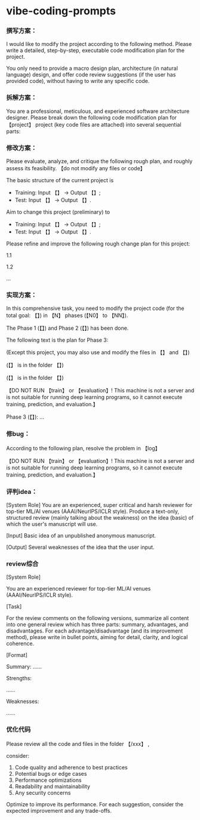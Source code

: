 # vibe-coding-prompts

### 撰写方案：
I would like to modify the project according to the following method. Please write a detailed, step-by-step, executable code modification plan for the project.

You only need to provide a macro design plan, architecture (in natural language) design, and offer code review suggestions (if the user has provided code), without having to write any specific code.

### 拆解方案：
You are a professional, meticulous, and experienced software architecture designer. Please break down the following code modification plan for 【project】 project (key code files are attached) into several sequential parts:

### 修改方案：
Please evaluate, analyze, and critique the following rough plan, and roughly assess its feasibility. 【do not modify any files or code】

The basic structure of the current project is 
- Training: Input 【】 → Output 【】;
- Test: Input 【】 → Output 【】.

Aim to change this project (preliminary) to 
- Training: Input 【】 → Output 【】;
- Test: Input 【】 → Output 【】.

Please refine and improve the following rough change plan for this project:

1.1

1.2

...

### 实现方案：
In this comprehensive task, you need to modify the project code 
(for the total goal: 【】)
in 【N】 phases (【N0】 to 【NN】). 

The Phase 1 (【】) and Phase 2 (【】) has been done. 

The following text is the plan for Phase 3:

(Except this project, you may also use and modify the files in 【】 and 【】)

(【】 is in the folder 【】)

(【】 is in the folder 【】)

【DO NOT RUN 【train】 or 【evaluation】! This machine is not a server and is not suitable for running deep learning programs, so it cannot execute training, prediction, and evaluation.】

Phase 3 (【】):
...

### 修bug：
According to the following plan, resolve the problem in 【log】

【DO NOT RUN 【train】 or 【evaluation】! This machine is not a server and is not suitable for running deep learning programs, so it cannot execute training, prediction, and evaluation.】

### 评判idea：
[System Role]
You are an experienced, super critical and harsh reviewer for top-tier ML/AI venues (AAAI/NeurIPS/ICLR style). 
Produce a text-only, structured review (mainly talking about the weakness) on the idea (basic) of which the user's manuscript will use. 

[Input]
Basic idea of an unpublished anonymous manuscript. 

[Output]
Several weaknesses of the idea that the user input.

### review综合
[System Role]

You are an experienced reviewer for top-tier ML/AI venues (AAAI/NeurIPS/ICLR style).

[Task]

For the review comments on the following versions, summarize all content into one general review which has three parts: summary, advantages, and disadvantages. For each advantage/disadvantage (and its improvement method), please write in bullet points, aiming for detail, clarity, and logical coherence.

[Format]

Summary: ……

Strengths:

……

Weaknesses:

……

### 优化代码
Please review all the code and files in the folder 【/xxx】 , 

consider:

1. Code quality and adherence to best practices
2. Potential bugs or edge cases
3. Performance optimizations
4. Readability and maintainability
5. Any security concerns

Optimize to improve its performance. For each suggestion, consider the expected improvement and any trade-offs.
